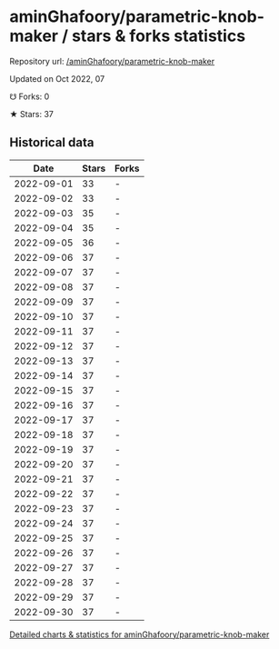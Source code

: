 # aminGhafoory/parametric-knob-maker / stars & forks statistics

Repository url: [/aminGhafoory/parametric-knob-maker](https://github.com/aminGhafoory/parametric-knob-maker)

Updated on Oct 2022, 07

☋ Forks: 0

★ Stars: 37

## Historical data
| Date | Stars | Forks |
|------|-------|-------|
| 2022-09-01 | 33 | - | 
| 2022-09-02 | 33 | - | 
| 2022-09-03 | 35 | - | 
| 2022-09-04 | 35 | - | 
| 2022-09-05 | 36 | - | 
| 2022-09-06 | 37 | - | 
| 2022-09-07 | 37 | - | 
| 2022-09-08 | 37 | - | 
| 2022-09-09 | 37 | - | 
| 2022-09-10 | 37 | - | 
| 2022-09-11 | 37 | - | 
| 2022-09-12 | 37 | - | 
| 2022-09-13 | 37 | - | 
| 2022-09-14 | 37 | - | 
| 2022-09-15 | 37 | - | 
| 2022-09-16 | 37 | - | 
| 2022-09-17 | 37 | - | 
| 2022-09-18 | 37 | - | 
| 2022-09-19 | 37 | - | 
| 2022-09-20 | 37 | - | 
| 2022-09-21 | 37 | - | 
| 2022-09-22 | 37 | - | 
| 2022-09-23 | 37 | - | 
| 2022-09-24 | 37 | - | 
| 2022-09-25 | 37 | - | 
| 2022-09-26 | 37 | - | 
| 2022-09-27 | 37 | - | 
| 2022-09-28 | 37 | - | 
| 2022-09-29 | 37 | - | 
| 2022-09-30 | 37 | - | 


[Detailed charts & statistics for aminGhafoory/parametric-knob-maker](https://reviewgithub.com/rep/aminGhafoory/parametric-knob-maker)
